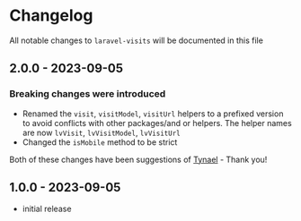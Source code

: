 # Changelog

All notable changes to `laravel-visits` will be documented in this file

## 2.0.0 - 2023-09-05

### Breaking changes were introduced

- Renamed the `visit`, `visitModel`, `visitUrl` helpers to a prefixed version to avoid conflicts with other packages/and or helpers. The helper names are now `lvVisit`, `lvVisitModel`, `lvVisitUrl`
- Changed the `isMobile` method to be strict

Both of these changes have been suggestions of [Tynael](https://github.com/Tynael) - Thank you!

## 1.0.0 - 2023-09-05

- initial release
